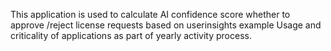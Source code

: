 This application is used to calculate AI confidence score whether to approve /reject license requests based on userinsights example Usage and criticality of applications as part of yearly activity process.
